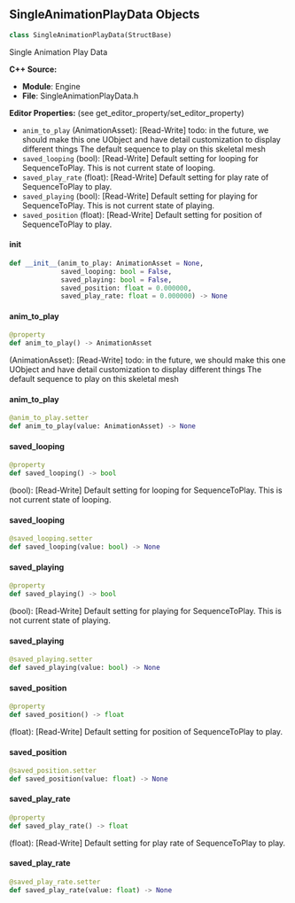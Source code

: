 ## SingleAnimationPlayData Objects

```python
class SingleAnimationPlayData(StructBase)
```

Single Animation Play Data

**C++ Source:**

- **Module**: Engine
- **File**: SingleAnimationPlayData.h

**Editor Properties:** (see get_editor_property/set_editor_property)

- ``anim_to_play`` (AnimationAsset):  [Read-Write]
  todo: in the future, we should make this one UObject and have detail customization to display different things The default sequence to play on this skeletal mesh
- ``saved_looping`` (bool):  [Read-Write] Default setting for looping for SequenceToPlay. This is not current state of looping.
- ``saved_play_rate`` (float):  [Read-Write] Default setting for play rate of SequenceToPlay to play.
- ``saved_playing`` (bool):  [Read-Write] Default setting for playing for SequenceToPlay. This is not current state of playing.
- ``saved_position`` (float):  [Read-Write] Default setting for position of SequenceToPlay to play.

<a id="unreal.SingleAnimationPlayData.__init__"></a>

#### __init__

```python
def __init__(anim_to_play: AnimationAsset = None,
             saved_looping: bool = False,
             saved_playing: bool = False,
             saved_position: float = 0.000000,
             saved_play_rate: float = 0.000000) -> None
```

<a id="unreal.SingleAnimationPlayData.anim_to_play"></a>

#### anim_to_play

```python
@property
def anim_to_play() -> AnimationAsset
```

(AnimationAsset):  [Read-Write]
todo: in the future, we should make this one UObject and have detail customization to display different things The default sequence to play on this skeletal mesh

<a id="unreal.SingleAnimationPlayData.anim_to_play"></a>

#### anim_to_play

```python
@anim_to_play.setter
def anim_to_play(value: AnimationAsset) -> None
```

<a id="unreal.SingleAnimationPlayData.saved_looping"></a>

#### saved_looping

```python
@property
def saved_looping() -> bool
```

(bool):  [Read-Write] Default setting for looping for SequenceToPlay. This is not current state of looping.

<a id="unreal.SingleAnimationPlayData.saved_looping"></a>

#### saved_looping

```python
@saved_looping.setter
def saved_looping(value: bool) -> None
```

<a id="unreal.SingleAnimationPlayData.saved_playing"></a>

#### saved_playing

```python
@property
def saved_playing() -> bool
```

(bool):  [Read-Write] Default setting for playing for SequenceToPlay. This is not current state of playing.

<a id="unreal.SingleAnimationPlayData.saved_playing"></a>

#### saved_playing

```python
@saved_playing.setter
def saved_playing(value: bool) -> None
```

<a id="unreal.SingleAnimationPlayData.saved_position"></a>

#### saved_position

```python
@property
def saved_position() -> float
```

(float):  [Read-Write] Default setting for position of SequenceToPlay to play.

<a id="unreal.SingleAnimationPlayData.saved_position"></a>

#### saved_position

```python
@saved_position.setter
def saved_position(value: float) -> None
```

<a id="unreal.SingleAnimationPlayData.saved_play_rate"></a>

#### saved_play_rate

```python
@property
def saved_play_rate() -> float
```

(float):  [Read-Write] Default setting for play rate of SequenceToPlay to play.

<a id="unreal.SingleAnimationPlayData.saved_play_rate"></a>

#### saved_play_rate

```python
@saved_play_rate.setter
def saved_play_rate(value: float) -> None
```

<a id="unreal.SkelMeshMergeSectionMapping"></a>